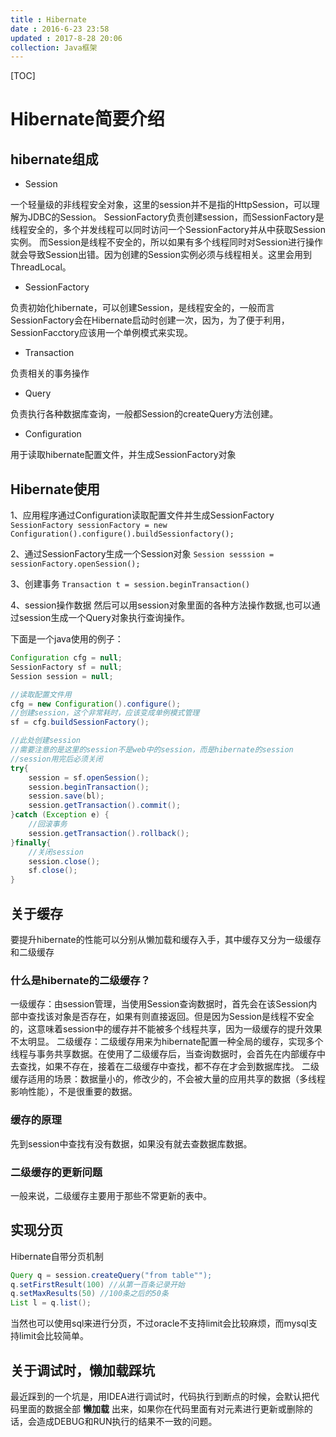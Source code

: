 ```yaml
---
title : Hibernate
date : 2016-6-23 23:58
updated : 2017-8-28 20:06
collection: Java框架
---
```


[TOC]

# Hibernate简要介绍

## hibernate组成

* Session

一个轻量级的非线程安全对象，这里的session并不是指的HttpSession，可以理解为JDBC的Session。
SessionFactory负责创建session，而SessionFactory是线程安全的，多个并发线程可以同时访问一个SessionFactory并从中获取Session实例。
而Session是线程不安全的，所以如果有多个线程同时对Session进行操作就会导致Session出错。因为创建的Session实例必须与线程相关。这里会用到ThreadLocal。

* SessionFactory

负责初始化hibernate，可以创建Session，是线程安全的，一般而言SessionFactory会在Hibernate启动时创建一次，因为，为了便于利用，SessionFacctory应该用一个单例模式来实现。

* Transaction

负责相关的事务操作

* Query

负责执行各种数据库查询，一般都Session的createQuery方法创建。

* Configuration

用于读取hibernate配置文件，并生成SessionFactory对象

## Hibernate使用

1、应用程序通过Configuration读取配置文件并生成SessionFactory
`SessionFactory sessionFactory = new Configuration().configure().buildSessionfactory();`

2、通过SessionFactory生成一个Session对象
`Session sesssion = sessionFactory.openSession();`

3、创建事务
`Transaction t = session.beginTransaction()`

4、session操作数据
然后可以用session对象里面的各种方法操作数据,也可以通过session生成一个Query对象执行查询操作。

下面是一个java使用的例子：

```java
Configuration cfg = null;
SessionFactory sf = null;
Session session = null;

//读取配置文件用
cfg = new Configuration().configure();
//创建session，这个非常耗时，应该变成单例模式管理
sf = cfg.buildSessionFactory();

//此处创建session
//需要注意的是这里的session不是web中的session，而是hibernate的session
//session用完后必须关闭
try{
    session = sf.openSession();
    session.beginTransaction();
    session.save(bl);
    session.getTransaction().commit();
}catch (Exception e) {
    //回滚事务
    session.getTransaction().rollback();
}finally{
    //关闭session
    session.close();
    sf.close();
}
```

## 关于缓存

要提升hibernate的性能可以分别从懒加载和缓存入手，其中缓存又分为一级缓存和二级缓存

### 什么是hibernate的二级缓存？

一级缓存：由session管理，当使用Session查询数据时，首先会在该Session内部中查找该对象是否存在，如果有则直接返回。但是因为Session是线程不安全的，这意味着session中的缓存并不能被多个线程共享，因为一级缓存的提升效果不太明显。
二级缓存：二级缓存用来为hibernate配置一种全局的缓存，实现多个线程与事务共享数据。在使用了二级缓存后，当查询数据时，会首先在内部缓存中去查找，如果不存在，接着在二级缓存中查找，都不存在才会到数据库找。
二级缓存适用的场景：数据量小的，修改少的，不会被大量的应用共享的数据（多线程影响性能），不是很重要的数据。

### 缓存的原理

先到session中查找有没有数据，如果没有就去查数据库数据。

### 二级缓存的更新问题

一般来说，二级缓存主要用于那些不常更新的表中。

## 实现分页

Hibernate自带分页机制

```java
Query q = session.createQuery("from table"");
q.setFirstResult(100) //从第一百条记录开始
q.setMaxResults(50) //100条之后的50条
List l = q.list();
```

当然也可以使用sql来进行分页，不过oracle不支持limit会比较麻烦，而mysql支持limit会比较简单。

## 关于调试时，懒加载踩坑

最近踩到的一个坑是，用IDEA进行调试时，代码执行到断点的时候，会默认把代码里面的数据全部 **懒加载** 出来，如果你在代码里面有对元素进行更新或删除的话，会造成DEBUG和RUN执行的结果不一致的问题。
